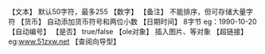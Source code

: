 【文本】
默认50字符，最多255
【数字】
【备注】
不能排序，但可存储大量字符
【货币】
自动添加货币符号和两位小数
【日期时间】
8字节
eg：1990-10-20
【自动编号】
【是否】
true/false
【ole对象】
插入图片、等对象
【超链接】
eg:www.51zxw.net
【查阅向导型】

